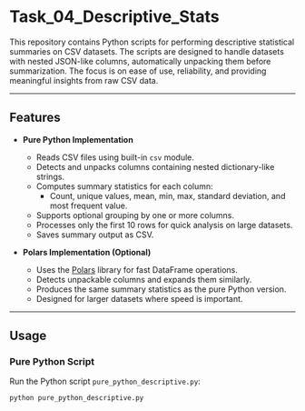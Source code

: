 # Task_04_Descriptive_Stats 

This repository contains Python scripts for performing descriptive statistical summaries on CSV datasets. The scripts are designed to handle datasets with nested JSON-like columns, automatically unpacking them before summarization. The focus is on ease of use, reliability, and providing meaningful insights from raw CSV data.

---

## Features

- **Pure Python Implementation**
  - Reads CSV files using built-in `csv` module.
  - Detects and unpacks columns containing nested dictionary-like strings.
  - Computes summary statistics for each column:
    - Count, unique values, mean, min, max, standard deviation, and most frequent value.
  - Supports optional grouping by one or more columns.
  - Processes only the first 10 rows for quick analysis on large datasets.
  - Saves summary output as CSV.

- **Polars Implementation (Optional)**
  - Uses the [Polars](https://pola-rs.github.io/polars/) library for fast DataFrame operations.
  - Detects unpackable columns and expands them similarly.
  - Produces the same summary statistics as the pure Python version.
  - Designed for larger datasets where speed is important.

---

## Usage

### Pure Python Script

Run the Python script `pure_python_descriptive.py`:

```bash
python pure_python_descriptive.py
